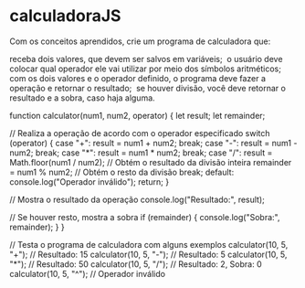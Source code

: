 # calculadoraJS

Com os conceitos aprendidos, crie um programa de calculadora que: 

receba dois valores, que devem ser salvos em variáveis; 
o usuário deve colocar qual operador ele vai utilizar por meio dos símbolos aritméticos; 
com os dois valores e o operador definido, o programa deve fazer a operação e retornar o resultado; 
se houver divisão, você deve retornar o resultado e a sobra, caso haja alguma. 


function calculator(num1, num2, operator) {
  let result;
  let remainder;

  // Realiza a operação de acordo com o operador especificado
  switch (operator) {
    case "+":
      result = num1 + num2;
      break;
    case "-":
      result = num1 - num2;
      break;
    case "*":
      result = num1 * num2;
      break;
    case "/":
      result = Math.floor(num1 / num2); // Obtém o resultado da divisão inteira
      remainder = num1 % num2; // Obtém o resto da divisão
      break;
    default:
      console.log("Operador inválido");
      return;
  }

  // Mostra o resultado da operação
  console.log("Resultado:", result);

  // Se houver resto, mostra a sobra
  if (remainder) {
    console.log("Sobra:", remainder);
  }
}

// Testa o programa de calculadora com alguns exemplos
calculator(10, 5, "+"); // Resultado: 15
calculator(10, 5, "-"); // Resultado: 5
calculator(10, 5, "*"); // Resultado: 50
calculator(10, 5, "/"); // Resultado: 2, Sobra: 0
calculator(10, 5, "^"); // Operador inválido
